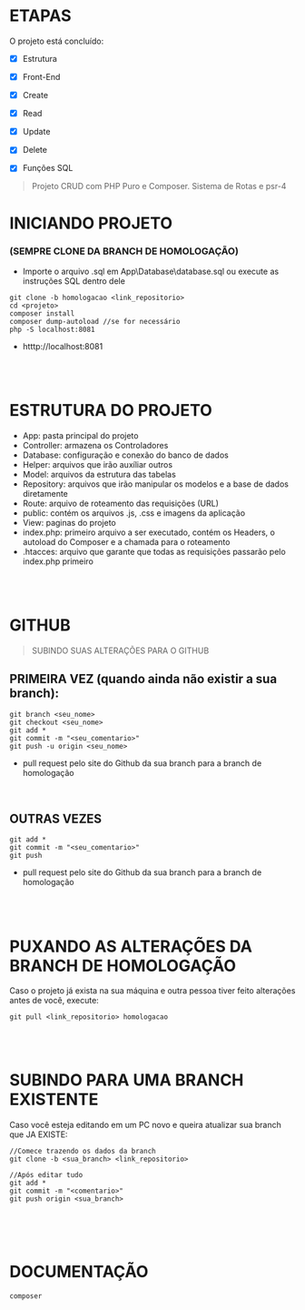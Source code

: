 # ETAPAS
O projeto está concluído:

- [x] Estrutura
- [x] Front-End
- [x] Create
- [x] Read
- [x] Update
- [x] Delete
- [x] Funções SQL


> Projeto CRUD com PHP Puro e Composer. Sistema de Rotas e psr-4

# INICIANDO PROJETO</h1>
### (SEMPRE CLONE DA BRANCH DE HOMOLOGAÇÃO)
- Importe o arquivo .sql em App\Database\database.sql ou execute as instruções SQL dentro dele
```
git clone -b homologacao <link_repositorio>
cd <projeto>
composer install
composer dump-autoload //se for necessário
php -S localhost:8081
```
- htttp://localhost:8081

<br><br>

# ESTRUTURA DO PROJETO
- App: pasta principal do projeto
- Controller: armazena os Controladores
- Database: configuração e conexão do banco de dados
- Helper: arquivos que irão auxíliar outros
- Model: arquivos da estrutura das tabelas
- Repository: arquivos que irão manipular os modelos e a base de dados diretamente
- Route: arquivo de roteamento das requisições (URL)
- public: contém os arquivos .js, .css e imagens da aplicação
- View: paginas do projeto
- index.php: primeiro arquivo a ser executado, contém os Headers, o autoload do Composer e a chamada para o roteamento
- .htacces: arquivo que garante que todas as requisições passarão pelo index.php primeiro

<br><br>

# GITHUB
> SUBINDO SUAS ALTERAÇÕES PARA O GITHUB
## PRIMEIRA VEZ (quando ainda não existir a sua branch):
```
git branch <seu_nome>
git checkout <seu_nome>
git add *
git commit -m "<seu_comentario>"
git push -u origin <seu_nome>
```
- pull request pelo site do Github da sua branch para a branch de homologação

<br>

## OUTRAS VEZES
```
git add *
git commit -m "<seu_comentario>"
git push
```
- pull request pelo site do Github da sua branch para a branch de homologação

<br><br>

# PUXANDO AS ALTERAÇÕES DA BRANCH DE HOMOLOGAÇÃO
Caso o projeto já exista na sua máquina e outra pessoa tiver feito alterações antes de você, execute:
```
git pull <link_repositorio> homologacao
```

<br><br>

# SUBINDO PARA UMA BRANCH EXISTENTE
Caso você esteja editando em um PC novo e queira atualizar sua branch que JA EXISTE:
```
//Comece trazendo os dados da branch
git clone -b <sua_branch> <link_repositorio>

//Após editar tudo
git add *
git commit -m "<comentario>"
git push origin <sua_branch>
```

<br><br><br>

# DOCUMENTAÇÃO
```
composer
```
